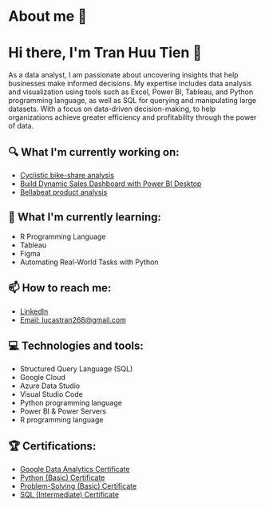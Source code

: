 # About me 👦
# Hi there, I'm Tran Huu Tien 👋

As a data analyst, I am passionate about uncovering insights that help businesses make informed decisions. My expertise includes data analysis and visualization using tools such as  Excel, Power BI, Tableau, and Python programming language, as well as SQL for querying and manipulating large datasets. With a focus on data-driven decision-making, to help organizations achieve greater efficiency and profitability through the power of data.

## 🔍 What I'm currently working on:

- [Cyclistic bike-share analysis](https://github.com/LucasAnalyst/Cyclistic_bike_share)
- [Build Dynamic Sales Dashboard with Power BI Desktop](https://github.com/LucasAnalyst/Sales_Dashboard)
- [Bellabeat product analysis]()

## 🌱 What I'm currently learning:

- R Programming Language
- Tableau
- Figma
- Automating Real-World Tasks with Python

## 📫 How to reach me:

- [LinkedIn](https://www.linkedin.com/in/lucas-tran-496847244/)
- [Email: lucastran268@gmail.com](mailto:lucastran268@gmail.com)

## 💻 Technologies and tools:

- Structured Query Language (SQL)
- Google Cloud
- Azure Data Studio
- Visual Studio Code
- Python programming language
- Power BI & Power Servers
- R programming language
<!--
## 📈 GitHub stats:
[![Anurag's GitHub stats](https://github-readme-stats.vercel.app/api?username=LucasAnalyst&show_icons=true&theme=radical)](https://github.com/anuraghazra/github-readme-stats)

-->

## 🏆 Certifications:

- [Google Data Analytics Certificate](https://www.coursera.org/account/accomplishments/specialization/certificate/4YFA6C82ER9D)
- [Python (Basic) Certificate](https://www.hackerrank.com/certificates/90bb76329096)
- [Problem-Solving (Basic) Certificate](https://www.hackerrank.com/certificates/50fc517ec4f0)
- [SQL (Intermediate) Certificate](https://www.hackerrank.com/certificates/b94abb3d1459)
